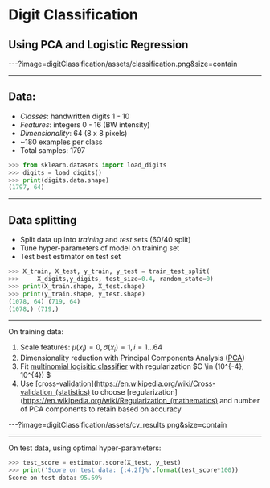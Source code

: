 # Digit Classification 
## Using PCA and Logistic Regression

---?image=digitClassification/assets/classification.png&size=contain

---

## Data: 

* *Classes*: handwritten digits 1 - 10
* *Features*: integers 0 - 16 (BW intensity)
* *Dimensionality*: 64 (8 x 8 pixels)
* ~180 examples per class
* Total samples: 1797

```python
>>> from sklearn.datasets import load_digits
>>> digits = load_digits()
>>> print(digits.data.shape)
(1797, 64)
```

---

## Data splitting

* Split data up into *training* and *test* sets (60/40 split)
* Tune hyper-parameters of model on training set
* Test best estimator on test set
```python
>>> X_train, X_test, y_train, y_test = train_test_split(
>>>     X_digits,y_digits, test_size=0.4, random_state=0)
>>> print(X_train.shape, X_test.shape)
>>> print(y_train.shape, y_test.shape)
(1078, 64) (719, 64)
(1078,) (719,)
```
---
On training data: 

1. Scale features: $\mu(x_i) = 0, \sigma(x_i) = 1, i = 1 ... 64$
2. Dimensionality reduction with Principal Components Analysis ([PCA](https://en.wikipedia.org/wiki/Principal_component_analysis))
3. Fit [multinomial logisitic classifier](https://en.wikipedia.org/wiki/Multinomial_logistic_regression) with regularization $C \in (10^{-4}, 10^{4}) $
4. Use [cross-validation](https://en.wikipedia.org/wiki/Cross-validation_(statistics) to choose [regularization](https://en.wikipedia.org/wiki/Regularization_(mathematics) and number of PCA components to retain based on accuracy
 
---?image=digitClassification/assets/cv_results.png&size=contain

---

On test data, using optimal hyper-parameters:
```python
>>> test_score = estimator.score(X_test, y_test)
>>> print('Score on test data: {:4.2f}%'.format(test_score*100))
Score on test data: 95.69%
```


 







